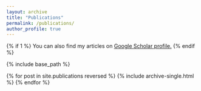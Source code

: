 ```yaml
---
layout: archive
title: "Publications"
permalink: /publications/
author_profile: true
---
```


{% if 1 %}
  You can also find my articles on <u><a href="{{https://scholar.google.com/citations?user=EwQEzCsAAAAJ&hl=en}}"> Google Scholar profile</a>.</u>
{% endif %}

{% include base_path %}

{% for post in site.publications reversed %}
  {% include archive-single.html %}
{% endfor %}
